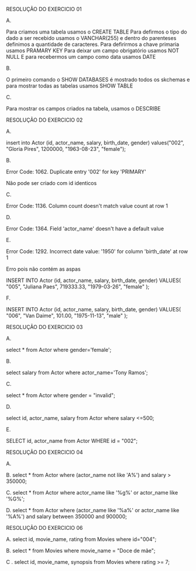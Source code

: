 RESOLUÇÃO DO EXERCICIO 01

A. 

Para criamos uma tabela usamos o CREATE TABLE
Para defirmos o tipo do dado a ser recebido usamos o VANCHAR(255) e dentro do parenteses definimos a quantidade de caracteres.
Para defirirmos a chave primaria usamos PRAMARY KEY 
Para deixar um campo obrigatório usamos NOT NULL
E para recebermos um campo como data usamos DATE

B.

O primeiro comando o SHOW DATABASES é mostrado todos os skchemas e para mostrar todas as tabelas usamos SHOW TABLE

C.

Para mostrar os campos criados na tabela, usamos o DESCRIBE



RESOLUÇÃO DO EXERCICIO 02

A.

insert into Actor (id, actor_name, salary, birth_date, gender) 
values("002", "Gloria Pires", 1200000, "1963-08-23", "female");


B. 

Error Code: 1062. Duplicate entry '002' for key 'PRIMARY'

Não pode ser criado com id identicos

C.

Error Code: 1136. Column count doesn't match value count at row 1

D. 

Error Code: 1364. Field 'actor_name' doesn't have a default value

E.

Error Code: 1292. Incorrect date value: '1950' for column 'birth_date' at row 1

Erro pois não contém as aspas

INSERT INTO Actor (id, actor_name, salary, birth_date, gender)
VALUES(
  "005", 
  "Juliana Paes",
  719333.33,
  "1979-03-26", 
  "female"
);

F.

INSERT INTO Actor (id, actor_name, salary, birth_date, gender)
VALUES(
  "006", 
  "Van Daime",
  101.00,
  "1975-11-13", 
  "male"
);

RESOLUÇÃO DO EXERCICIO 03

A. 

select * from Actor where gender='female';

B. 

select salary from Actor where actor_name='Tony Ramos';

C. 

select * from Actor where gender = "invalid";

D. 

select id, actor_name, salary from Actor where salary <=500;

E. 

SELECT id, actor_name from Actor WHERE id = "002";


RESOLUÇÃO DO EXERCICIO 04

A. 


B. select * from Actor where (actor_name not like 'A%') and salary > 350000;

C. select * from Actor where actor_name like '%g%' or actor_name like '%G%';

D. select * from Actor where (actor_name like '%a%' or actor_name like '%A%') and salary between 350000 and 900000;



RESOLUÇÃO DO EXERCICIO 06

A. select id, movie_name, rating from Movies where id="004";

B. select * from Movies where movie_name = "Doce de mãe";

C . select id, movie_name, synopsis from Movies where rating >= 7;



